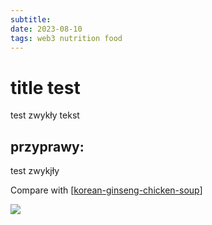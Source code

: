 ```yaml
---
subtitle:
date: 2023-08-10
tags: web3 nutrition food
---
```


# title test
test zwykły tekst

## przyprawy:

test zwykjły

Compare with [[korean-ginseng-chicken-soup]]

![](../attachments/korean-chicken-soup.jpg)

[//begin]: # "Autogenerated link references for markdown compatibility"
[korean-ginseng-chicken-soup]: korean-ginseng-chicken-soup "Samgyetang Ginseng Chicken Soup (Korean Style)"
[//end]: # "Autogenerated link references"